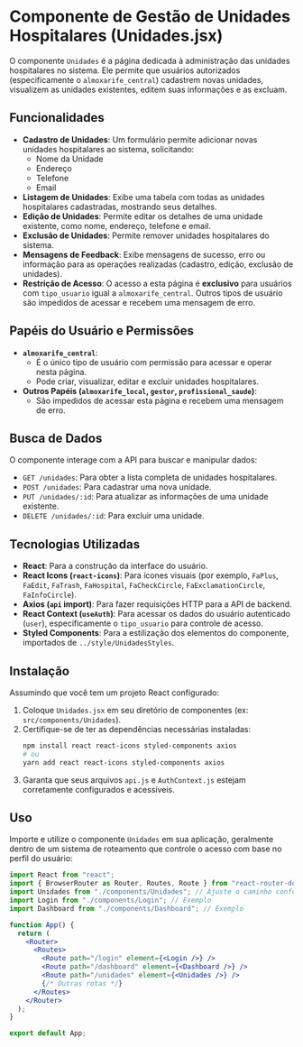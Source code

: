 # Componente de Gestão de Unidades Hospitalares (Unidades.jsx)

O componente `Unidades` é a página dedicada à administração das unidades hospitalares no sistema. Ele permite que usuários autorizados (especificamente o `almoxarife_central`) cadastrem novas unidades, visualizem as unidades existentes, editem suas informações e as excluam.

## Funcionalidades

- **Cadastro de Unidades**: Um formulário permite adicionar novas unidades hospitalares ao sistema, solicitando:
  - Nome da Unidade
  - Endereço
  - Telefone
  - Email
- **Listagem de Unidades**: Exibe uma tabela com todas as unidades hospitalares cadastradas, mostrando seus detalhes.
- **Edição de Unidades**: Permite editar os detalhes de uma unidade existente, como nome, endereço, telefone e email.
- **Exclusão de Unidades**: Permite remover unidades hospitalares do sistema.
- **Mensagens de Feedback**: Exibe mensagens de sucesso, erro ou informação para as operações realizadas (cadastro, edição, exclusão de unidades).
- **Restrição de Acesso**: O acesso a esta página é **exclusivo** para usuários com `tipo_usuario` igual a `almoxarife_central`. Outros tipos de usuário são impedidos de acessar e recebem uma mensagem de erro.

## Papéis do Usuário e Permissões

- **`almoxarife_central`**:
  - É o único tipo de usuário com permissão para acessar e operar nesta página.
  - Pode criar, visualizar, editar e excluir unidades hospitalares.
- **Outros Papéis (`almoxarife_local`, `gestor`, `profissional_saude`)**:
  - São impedidos de acessar esta página e recebem uma mensagem de erro.

## Busca de Dados

O componente interage com a API para buscar e manipular dados:

- `GET /unidades`: Para obter a lista completa de unidades hospitalares.
- `POST /unidades`: Para cadastrar uma nova unidade.
- `PUT /unidades/:id`: Para atualizar as informações de uma unidade existente.
- `DELETE /unidades/:id`: Para excluir uma unidade.

## Tecnologias Utilizadas

- **React**: Para a construção da interface do usuário.
- **React Icons (`react-icons`)**: Para ícones visuais (por exemplo, `FaPlus`, `FaEdit`, `FaTrash`, `FaHospital`, `FaCheckCircle`, `FaExclamationCircle`, `FaInfoCircle`).
- **Axios (`api` import)**: Para fazer requisições HTTP para a API de backend.
- **React Context (`useAuth`)**: Para acessar os dados do usuário autenticado (`user`), especificamente o `tipo_usuario` para controle de acesso.
- **Styled Components**: Para a estilização dos elementos do componente, importados de `../style/UnidadesStyles`.

## Instalação

Assumindo que você tem um projeto React configurado:

1.  Coloque `Unidades.jsx` em seu diretório de componentes (ex: `src/components/Unidades`).
2.  Certifique-se de ter as dependências necessárias instaladas:
    ```bash
    npm install react react-icons styled-components axios
    # ou
    yarn add react react-icons styled-components axios
    ```
3.  Garanta que seus arquivos `api.js` e `AuthContext.js` estejam corretamente configurados e acessíveis.

## Uso

Importe e utilize o componente `Unidades` em sua aplicação, geralmente dentro de um sistema de roteamento que controle o acesso com base no perfil do usuário:

```jsx
import React from "react";
import { BrowserRouter as Router, Routes, Route } from "react-router-dom";
import Unidades from "./components/Unidades"; // Ajuste o caminho conforme necessário
import Login from "./components/Login"; // Exemplo
import Dashboard from "./components/Dashboard"; // Exemplo

function App() {
  return (
    <Router>
      <Routes>
        <Route path="/login" element={<Login />} />
        <Route path="/dashboard" element={<Dashboard />} />
        <Route path="/unidades" element={<Unidades />} />
        {/* Outras rotas */}
      </Routes>
    </Router>
  );
}

export default App;
```
